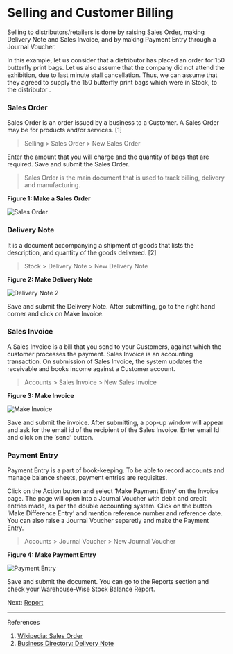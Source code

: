 # Selling and Customer Billing

<p class="lead"> Selling to distributors/retailers is done by raising Sales Order, making  Delivery Note and Sales Invoice, and by making Payment Entry through a Journal Voucher.</p>

In this example, let us consider that a distributor has placed an order for 150 butterfly print bags. Let us also assume that the company did not attend the exhibition, due to last minute stall cancellation. Thus, we can assume that they agreed to supply the 150 butterfly print bags which were in Stock, to the distributor .

### Sales Order

Sales Order is an order issued by a business to a Customer. A Sales Order may be for products and/or services. [1]

> Selling > Sales Order > New Sales Order

Enter the amount that you will charge and the quantity of bags that are required. Save and submit the Sales Order.

> Sales Order is the main document that is used to track billing, delivery and manufacturing.

__Figure 1: Make a Sales Order__

![Sales Order](/assets/erpnext_org/images/erpnext/m-t-s-sales-order.png)


### Delivery Note

It is a document accompanying a shipment of goods that lists the description, and quantity of the goods delivered. [2]

> Stock > Delivery Note > New Delivery Note

__Figure 2: Make Delivery Note__

![Delivery Note 2](/assets/erpnext_org/images/erpnext/m-t-s-delivery-note.png)

Save and submit the Delivery Note. After submitting, go to the right hand corner and click on Make Invoice.

### Sales Invoice

A Sales Invoice is a bill that you send to your Customers, against which the customer processes the payment. Sales Invoice is an accounting transaction. On submission of Sales Invoice,  the system updates the receivable and books income against a Customer account.

> Accounts > Sales Invoice > New Sales Invoice

__Figure 3: Make Invoice__

![Make Invoice](/assets/erpnext_org/images/erpnext/m-t-s-sales-invoice.png)

Save and submit the invoice. After submitting, a pop-up window will appear and ask for the email id of the recipient of the Sales Invoice. Enter email Id and click on the ‘send’ button.

### Payment Entry

Payment Entry is a part of book-keeping. To be able to record accounts and manage balance sheets, payment entries are requisites.

Click on the Action button and select ‘Make Payment Entry’ on the Invoice page. The page will open into a Journal Voucher with debit and credit entries made, as per the double accounting system. Click on the button ‘Make Difference Entry’ and mention reference number and reference date. You can also raise a Journal Voucher separetly and make the Payment Entry.

> Accounts > Journal Voucher > New Journal Voucher

__Figure 4: Make Payment Entry__

![Payment Entry](/assets/erpnext_org/images/erpnext/m-t-s-payment-entry.png)

Save and submit the document. You can go to the Reports section and check your Warehouse-Wise Stock Balance Report.


Next: [Report](/guide-books/make-to-stock/reports)


---
References

1. [Wikipedia: Sales Order](http://en.wikipedia.org/wiki/Sales_order)
2. [Business Directory: Delivery Note](http://www.businessdictionary.com/definition/delivery-note.html)